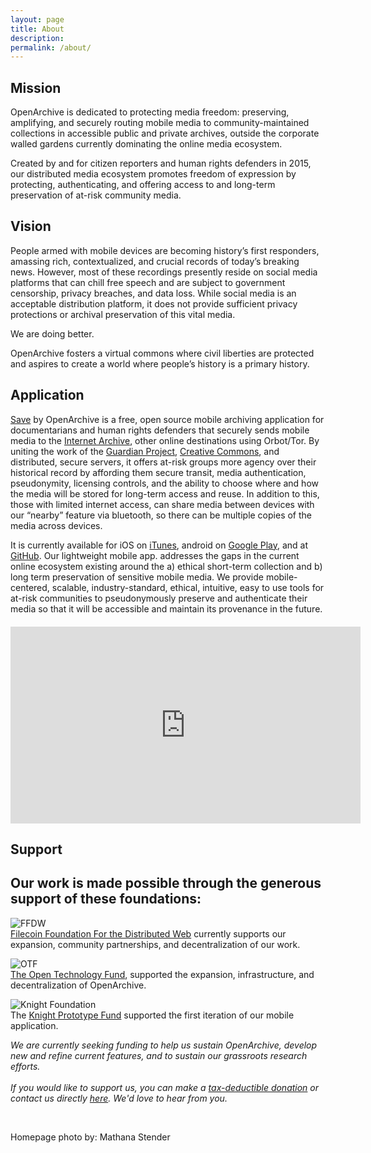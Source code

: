 ```yaml
---
layout: page
title: About
description:
permalink: /about/
---
```


<h2 style="text-align: left;">Mission</h2>

<p>OpenArchive is dedicated to protecting media freedom: preserving, amplifying, and securely routing mobile media to community-maintained collections in accessible public and private archives, outside the corporate walled gardens currently dominating the online media ecosystem.</p>
<p>Created by and for citizen reporters and human rights defenders in 2015, our distributed media ecosystem promotes freedom of expression by protecting, authenticating, and offering access to and long-term preservation of at-risk community media.</p>
<p>
  </p>

<h2 style="text-align: left;">Vision</h2>
<p>People armed with mobile devices are becoming history’s first responders, amassing rich, contextualized, and crucial records of today’s breaking news. However, most of these recordings presently reside on social media platforms that can chill free speech and are subject to government censorship, privacy breaches, and data loss. While social media is an acceptable distribution platform, it does not provide sufficient privacy protections or archival preservation of this vital media.</p>

<p>We are doing better.</p>

<p>OpenArchive fosters a virtual commons where civil liberties are protected and aspires to create a world where people’s history is a primary history.</p>

<p>
  </p>
<h2 style="text-align: left;">Application</h2>
<p><a target="_blank" href="https://open-archive.org/save/"> <span class="appName">Save</span></a> by OpenArchive is a free, open source mobile archiving application for documentarians and human rights defenders that securely sends mobile media to the <a href="https://archive.org/">Internet Archive</a>, other online destinations using Orbot/Tor. By uniting the work of the <a href="http://guardianproject.info/">Guardian Project</a>, <a href="https://creativecommons.org/">Creative Commons</a>, and distributed, secure servers, it offers at-risk groups more agency over their historical record by affording them secure transit, media authentication, pseudonymity, licensing controls, and the ability to choose where and how the media will be stored for long-term access and reuse. In addition to this, those with limited internet access, can share media between devices with our “nearby” feature via bluetooth, so there can be multiple copies of the media across devices.</p>
<p>It is currently available for iOS on <a href="https://apps.apple.com/us/app/save-by-openarchive/id1462212414">iTunes</a>, android on <a href="http://bit.ly/29ewnaD">Google Play</a>, and at <a href="http://bit.ly/29jDPDo">GitHub</a>. Our lightweight mobile app. addresses the gaps in the current online ecosystem existing around the a) ethical short-term collection and b) long term preservation of sensitive mobile media. We provide mobile-centered, scalable, industry-standard, ethical, intuitive, easy to use tools for at-risk communities to pseudonymously preserve and authenticate their media so that it will be accessible and maintain its provenance in the future.

<div style="text-align: center; margin: 20px 0px 20px 0px;">
<div class="youtube-wrapper" style="padding-top: 0;">
  <iframe width="560" height="315" src="https://www.youtube.com/embed/z5Wq73HHgCY" frameborder="0" allow="accelerometer; autoplay; clipboard-write; encrypted-media; gyroscope; picture-in-picture" allowfullscreen></iframe>
</div>
  </div>

<h2 style="text-align: left;">Support</h2>
<h2 style="text-align: left;">Our work is made possible through the generous support of these foundations:</h2>

<p><img src="{{ '/images/Logo_FFDW.jpeg' | prepend: site.baseurl }}" alt="FFDW" />
<br><a href="https://ffdweb.org/" target="_blank">Filecoin Foundation For the Distributed Web</a> currently supports our expansion, community partnerships, and decentralization of our work.</p>
<p><img src="{{ '/images/Logo_OTF.jpeg' | prepend: site.baseurl }}" alt="OTF" />
<br><a href="https://www.opentech.fund/" target="_blank">The Open Technology Fund</a>, supported the expansion, infrastructure, and decentralization of OpenArchive.</p>
<p><img src="{{ '/images/Logo_Knight.jpeg' | prepend: site.baseurl }}" alt="Knight Foundation" />
<br>The <a href="https://knightfoundation.org/prototype/" target="_blank">Knight Prototype Fund</a> supported the first iteration of our mobile application.</p>
<p class="textTeal"><i>We are currently seeking funding to help us sustain OpenArchive, develop new and refine current features, and to sustain our grassroots research efforts.
  <br>
  <br>If you would like to support us, you can make a <a href="https://www.paypal.com/cgi-bin/webscr?cmd=_s-xclick&hosted_button_id=MA7ZZG3DJL97E&source=url">tax-deductible donation</a> or contact us directly <a href="/contact">here</a>. We'd love to hear from you.</i></p>
   <br>
   <p>Homepage photo by: Mathana Stender</p>
